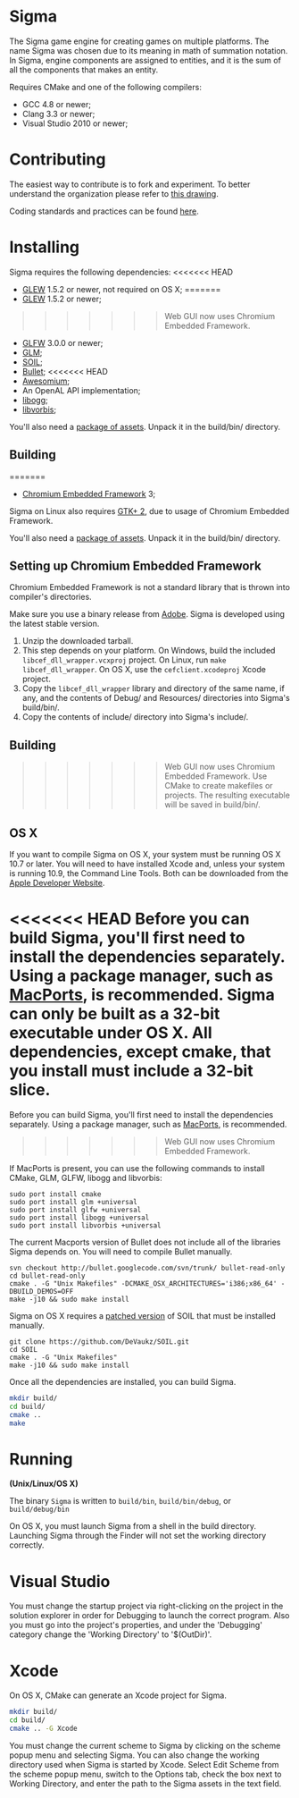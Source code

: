 Sigma
===

The Sigma game engine for creating games on multiple platforms. The name Sigma was chosen due to its meaning in math of summation notation. In Sigma, engine components are assigned to entities, and it is the sum of all the components that makes an entity.

Requires CMake and one of the following compilers:

* GCC 4.8 or newer;
* Clang 3.3 or newer;
* Visual Studio 2010 or newer;

Contributing
===
The easiest way to contribute is to fork and experiment. To better understand the organization please refer to [this drawing](https://docs.google.com/drawings/d/1HFFiz1oJc3A8gyO-fMADAfW8PTWjCqhe5silYDXM1lo/edit).

Coding standards and practices can be found [here](https://github.com/adam4813/Sigma/wiki/Coding-Standards).

Installing
===
Sigma requires the following dependencies:
<<<<<<< HEAD
* [GLEW](http://glew.sourceforge.net) 1.5.2 or newer, not required on OS X;
=======
* [GLEW](http://glew.sourceforge.net) 1.5.2 or newer;
>>>>>>> Web GUI now uses Chromium Embedded Framework.
* [GLFW](http://www.glfw.org) 3.0.0 or newer;
* [GLM](http://glm.g-truc.net);
* [SOIL](http://www.lonesock.net/soil.html);
* [Bullet](http://www.bulletphysics.org);
<<<<<<< HEAD
* [Awesomium](http://www.awesomium.com);
* An OpenAL API implementation;
* [libogg](https://www.xiph.org/ogg/);
* [libvorbis](https://www.xiph.org/ogg/);

You'll also need a [package of assets](http://wiki.trillek.org/wiki/Assets).  Unpack it in the build/bin/ directory.

## Building ##

=======
* [Chromium Embedded Framework](http://code.google.com/p/chromiumembedded) 3;

Sigma on Linux also requires [GTK+ 2](http://www.gtk.org), due to usage of Chromium Embedded Framework.

You'll also need a [package of assets](https://www.dropbox.com/s/8gtm4bj0g9yjo54/assets12-27.zip). Unpack it in the build/bin/ directory.

## Setting up Chromium Embedded Framework ###
Chromium Embedded Framework is not a standard library that is thrown into compiler's directories.

Make sure you use a binary release from [Adobe](http://www.cefbuilds.com). Sigma is developed using the latest stable version.

1. Unzip the downloaded tarball.
2. This step depends on your platform. On Windows, build the included `libcef_dll_wrapper.vcxproj` project. On Linux, run `make libcef_dll_wrapper`. On OS X, use the `cefclient.xcodeproj` Xcode project.
3. Copy the `libcef_dll_wrapper` library and directory of the same name, if any, and the contents of Debug/ and Resources/ directories into Sigma's build/bin/.
4. Copy the contents of include/ directory into Sigma's include/.

## Building ##

>>>>>>> Web GUI now uses Chromium Embedded Framework.
Use CMake to create makefiles or projects. The resulting executable will be saved in build/bin/.

## OS X ##

If you want to compile Sigma on OS X, your system must be running OS X 10.7 or later.  You will need to have installed Xcode and, unless your system is running 10.9, the Command Line Tools.  Both can be downloaded from the [Apple Developer Website](https://developer.apple.com/downloads).  

<<<<<<< HEAD
Before you can build Sigma, you'll first need to install the dependencies separately.  Using a package manager, such as [MacPorts](http://macports.org), is recommended.  Sigma can only be built as a 32-bit executable under OS X.  All dependencies, except cmake, that you install must include a 32-bit slice.
=======
Before you can build Sigma, you'll first need to install the dependencies separately.  Using a package manager, such as [MacPorts](http://macports.org), is recommended.
>>>>>>> Web GUI now uses Chromium Embedded Framework.

If MacPorts is present, you can use the following commands to install CMake, GLM, GLFW, libogg and libvorbis:

	sudo port install cmake
	sudo port install glm +universal
	sudo port install glfw +universal
	sudo port install libogg +universal
	sudo port install libvorbis +universal

The current Macports version of Bullet does not include all of the libraries Sigma depends on.  You will need to compile Bullet manually.

	svn checkout http://bullet.googlecode.com/svn/trunk/ bullet-read-only
	cd bullet-read-only
	cmake . -G "Unix Makefiles" -DCMAKE_OSX_ARCHITECTURES='i386;x86_64' -DBUILD_DEMOS=OFF
	make -j10 && sudo make install 

Sigma on OS X requires a [patched version](https://github.com/DeVaukz/SOIL) of SOIL that must be installed manually.  

	git clone https://github.com/DeVaukz/SOIL.git
	cd SOIL
	cmake . -G "Unix Makefiles"
	make -j10 && sudo make install 

Once all the dependencies are installed, you can build Sigma.

```sh
mkdir build/
cd build/
cmake ..
make
```

Running
===

__(Unix/Linux/OS X)__

The binary `Sigma` is written to `build/bin`, `build/bin/debug`, or `build/debug/bin`

On OS X, you must launch Sigma from a shell in the build directory.  Launching Sigma through the Finder will not set the working directory correctly.

Visual Studio
===
You must change the startup project via right-clicking on the project in the solution explorer in order for Debugging to launch the correct program.
Also you must go into the project's properties, and under the 'Debugging' category change the 'Working Directory' to '$(OutDir)'.

Xcode
===
On OS X, CMake can generate an Xcode project for Sigma.

```sh
mkdir build/
cd build/
cmake .. -G Xcode
```

You must change the current scheme to Sigma by clicking on the scheme popup menu and selecting Sigma.  You can also change the working directory used when Sigma is started by Xcode.  Select Edit Scheme from the scheme popup menu, switch to the Options tab, check the box next to Working Directory, and enter the path to the Sigma assets in the text field.
